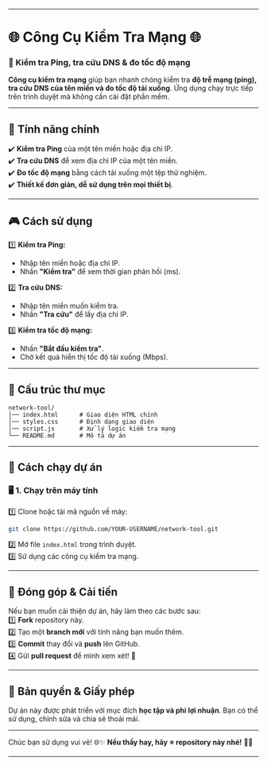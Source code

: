 
---

# 🌐 Công Cụ Kiểm Tra Mạng 🌐  
### 🎯 Kiểm tra Ping, tra cứu DNS & đo tốc độ mạng  

**Công cụ kiểm tra mạng** giúp bạn nhanh chóng kiểm tra **độ trễ mạng (ping), tra cứu DNS của tên miền và đo tốc độ tải xuống**. Ứng dụng chạy trực tiếp trên trình duyệt mà không cần cài đặt phần mềm.  

---

## 🌟 **Tính năng chính**  
✔️ **Kiểm tra Ping** của một tên miền hoặc địa chỉ IP.  
✔️ **Tra cứu DNS** để xem địa chỉ IP của một tên miền.  
✔️ **Đo tốc độ mạng** bằng cách tải xuống một tệp thử nghiệm.  
✔️ **Thiết kế đơn giản, dễ sử dụng trên mọi thiết bị**.  

---

## 🎮 **Cách sử dụng**  
1️⃣ **Kiểm tra Ping:**  
   - Nhập tên miền hoặc địa chỉ IP.  
   - Nhấn **"Kiểm tra"** để xem thời gian phản hồi (ms).  

2️⃣ **Tra cứu DNS:**  
   - Nhập tên miền muốn kiểm tra.  
   - Nhấn **"Tra cứu"** để lấy địa chỉ IP.  

3️⃣ **Kiểm tra tốc độ mạng:**  
   - Nhấn **"Bắt đầu kiểm tra"**.  
   - Chờ kết quả hiển thị tốc độ tải xuống (Mbps).  

---

## 📂 **Cấu trúc thư mục**  
```
network-tool/
│── index.html      # Giao diện HTML chính
│── styles.css      # Định dạng giao diện
│── script.js       # Xử lý logic kiểm tra mạng
└── README.md       # Mô tả dự án
```

---

## 🚀 **Cách chạy dự án**  

### 🖥️ **1. Chạy trên máy tính**  
1️⃣ Clone hoặc tải mã nguồn về máy:  
```sh
git clone https://github.com/YOUR-USERNAME/network-tool.git
```
2️⃣ Mở file `index.html` trong trình duyệt.  
3️⃣ Sử dụng các công cụ kiểm tra mạng.  



---

## 🎯 **Đóng góp & Cải tiến**  
Nếu bạn muốn cải thiện dự án, hãy làm theo các bước sau:  
1️⃣ **Fork** repository này.  
2️⃣ Tạo một **branch mới** với tính năng bạn muốn thêm.  
3️⃣ **Commit** thay đổi và **push** lên GitHub.  
4️⃣ Gửi **pull request** để mình xem xét! 🚀  

---

## 📜 **Bản quyền & Giấy phép**  
Dự án này được phát triển với mục đích **học tập và phi lợi nhuận**. Bạn có thể sử dụng, chỉnh sửa và chia sẻ thoải mái.  

---

Chúc bạn sử dụng vui vẻ! 🌐✨ **Nếu thấy hay, hãy ⭐ repository này nhé!** 🚀📡  

---


